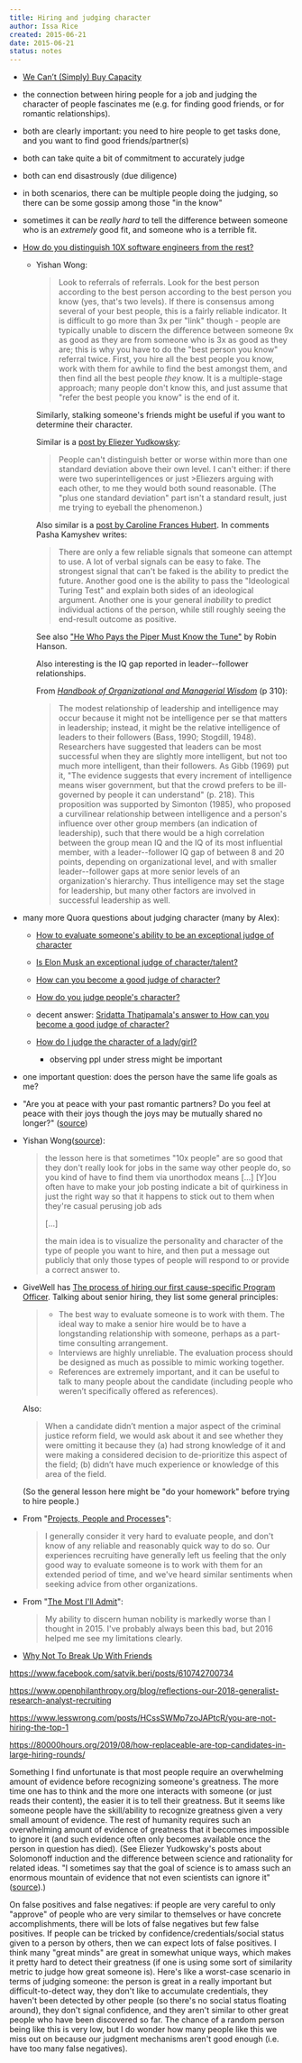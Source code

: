 ```yaml
---
title: Hiring and judging character
author: Issa Rice
created: 2015-06-21
date: 2015-06-21
status: notes
---
```


- [We Can’t \(Simply\) Buy Capacity](http://blog.givewell.org/2013/08/29/we-cant-simply-buy-capacity/)
- the connection between hiring people for a job and judging the
  character of people fascinates me (e.g. for finding good friends, or
  for romantic relationships).
- both are clearly important: you need to hire people to get tasks done,
  and you want to find good friends/partner(s)
- both can take quite a bit of commitment to accurately judge
- both can end disastrously (due diligence)
- in both scenarios, there can be multiple people doing the judging, so
  there can be some gossip among those "in the know"
- sometimes it can be *really hard* to tell the difference between
  someone who is an *extremely* good fit, and someone who is a terrible
  fit.

- [How do you distinguish 10X software engineers from the rest?](https://www.quora.com/How-do-you-distinguish-10X-software-engineers-from-the-rest)

    -   Yishan Wong:

        > Look to referrals of referrals.  Look for the best person
        > according to the best person according to the best person you
        > know (yes, that's two levels).  If there is consensus among
        > several of your best people, this is a fairly reliable
        > indicator.  It is difficult to go more than 3x per "link"
        > though - people are typically unable to discern the difference
        > between someone 9x as good as they are from someone who is 3x
        > as good as they are; this is why you have to do the "best
        > person you know" referral twice.  First, you hire all the best
        > people you know, work with them for awhile to find the best
        > amongst them, and then find all the best people *they* know. 
        > It is a multiple-stage approach; many people don't know this,
        > and just assume that "refer the best people you know" is the
        > end of it.

        Similarly, stalking someone's friends might be useful if you
        want to determine their character.

        Similar is a [post by Eliezer Yudkowsky](https://www.facebook.com/yudkowsky/posts/10154648023319228):

        > People can't distinguish better or worse within more than one
        > standard deviation above their own level. I can't either: if there
        > were two superintelligences or just \>Eliezers arguing with each
        > other, to me they would both sound reasonable. (The "plus one
        > standard deviation" part isn't a standard result, just me trying to
        > eyeball the phenomenon.)

        Also similar is a [post by Caroline Frances Hubert](https://www.facebook.com/slickers.fantastic/posts/10210063725257144).
        In comments Pasha Kamyshev writes:

        > There are only a few reliable signals that someone can attempt to
        > use. A lot of verbal signals can be easy to fake. The strongest
        > signal that can't be faked is the ability to predict the future.
        > Another good one is the ability to pass the "Ideological Turing Test"
        > and explain both sides of an ideological argument. Another one is
        > your general *inability* to predict individual actions of the person,
        > while still roughly seeing the end-result outcome as positive.

        See also ["He Who Pays the Piper Must Know the
        Tune"](https://mason.gmu.edu/~rhanson/expert.pdf) by Robin Hanson.

        Also interesting is the IQ gap reported in leader--follower
        relationships.

        From [*Handbook of Organizational and Managerial
        Wisdom*][handbook_wisdom] (p 310):

        > The modest relationship of leadership and intelligence may occur
        > because it might not be intelligence per se that matters in
        > leadership; instead, it might be the relative intelligence of leaders
        > to their followers (Bass, 1990; Stogdill, 1948). Researchers have
        > suggested that leaders can be most successful when they are slightly
        > more intelligent, but not too much more intelligent, than their
        > followers. As Gibb (1969) put it, "The evidence suggests that every
        > increment of intelligence means wiser government, but that the crowd
        > prefers to be ill-governed by people it can understand" (p. 218).
        > This proposition was supported by Simonton (1985), who proposed
        > a curvilinear relationship between intelligence and a person's
        > influence over other group members (an indication of leadership),
        > such that there would be a high correlation between the group mean IQ
        > and the IQ of its most influential member, with a leader--follower IQ
        > gap of between 8 and 20 points, depending on organizational level,
        > and with smaller leader--follower gaps at more senior levels of an
        > organization's hierarchy. Thus intelligence may set the stage for
        > leadership, but many other factors are involved in successful
        > leadership as well.

- many more Quora questions about judging character (many by Alex):

    - [How to evaluate someone's ability to be an exceptional judge of character](https://www.quora.com/Judging-Character/How-do-you-evaluate-someones-ability-to-be-an-exceptional-judge-of-character)
    - [Is Elon Musk an exceptional judge of character/talent?](https://www.quora.com/Is-Elon-Musk-an-exceptional-judge-of-character-talent)
    - [How can you become a good judge of character?](https://www.quora.com/How-can-you-become-a-good-judge-of-character)
    - [How do you judge people's character?](https://www.quora.com/How-do-you-judge-peoples-character)
    - decent answer: [Sridatta Thatipamala's answer to How can you become a good judge of character?](https://www.quora.com/How-can-you-become-a-good-judge-of-character/answer/Sridatta-Thatipamala)
    - [How do I judge the character of a lady/girl?](https://www.quora.com/How-do-I-judge-the-character-of-a-lady-girl)

        - observing ppl under stress might be important

- one important question: does the person have the same life goals as me?

- "Are you at peace with your past romantic partners? Do you feel at peace with their joys though the joys may be mutually shared no longer?" ([source](https://www.quora.com/What-single-question-would-you-ask-someone-if-you-were-trying-to-find-out-if-they-are-a-good-person/answer/Chantal-Murthy-1))

- Yishan Wong([source](https://www.quora.com/What-is-the-best-way-to-indicate-in-a-job-posting-that-youre-looking-for-10x-or-ninja-type-people/answer/Yishan-Wong)):

    > the lesson here is that sometimes "10x people" are so good that
    > they don't really look for jobs in the same way other people do,
    > so you kind of have to find them via unorthodox means [...] [Y]ou
    > often have to make your job posting indicate a bit of quirkiness
    > in just the right way so that it happens to stick out to them when
    > they're casual perusing job ads 
    >
    > [...]
    >
    > the main idea is to visualize the personality and character of the
    > type of people you want to hire, and then put a message out
    > publicly that only those types of people will respond to or
    > provide a correct answer to.

- GiveWell has [The process of hiring our first cause-specific Program Officer](http://blog.givewell.org/2015/09/03/the-process-of-hiring-our-first-cause-specific-program-officer/).
Talking about senior hiring, they list some general principles:

    > -   The best way to evaluate someone is to work with them. The ideal way
    >     to make a senior hire would be to have a longstanding relationship
    >     with someone, perhaps as a part-time consulting arrangement.
    > -   Interviews are highly unreliable. The evaluation process should be
    >     designed as much as possible to mimic working together.
    > -   References are extremely important, and it can be useful to talk to
    >     many people about the candidate (including people who weren’t
    >     specifically offered as references).

    Also:

    > When a candidate didn’t mention a major aspect of the criminal
    > justice reform field, we would ask about it and see whether they
    > were omitting it because they (a) had strong knowledge of it and
    > were making a considered decision to de-prioritize this aspect of
    > the field; (b) didn’t have much experience or knowledge of this
    > area of the field.

    (So the general lesson here might be "do your homework" before trying to hire people.)

-   From "[Projects, People and Processes](http://www.openphilanthropy.org/blog/projects-people-and-processes)":

    > I generally consider it very hard to evaluate people, and don't know of
    > any reliable and reasonably quick way to do so. Our experiences
    > recruiting have generally left us feeling that the only good way to
    > evaluate someone is to work with them for an extended period of time, and
    > we've heard similar sentiments when seeking advice from other
    > organizations.

-   From "[The Most I'll Admit](http://econlog.econlib.org/archives/2017/01/the_most_ill_ad.html)":

    > My ability to discern human nobility is markedly worse than I thought in
    > 2015\. I've probably always been this bad, but 2016 helped me see my
    > limitations clearly.

- [Why Not To Break Up With Friends](http://www.jimterry.net/blog/why-not-to-break-up-with-friends/)

<https://www.facebook.com/satvik.beri/posts/610742700734>

<https://www.openphilanthropy.org/blog/reflections-our-2018-generalist-research-analyst-recruiting>

<https://www.lesswrong.com/posts/HCssSWMp7zoJAPtcR/you-are-not-hiring-the-top-1>

<https://80000hours.org/2019/08/how-replaceable-are-top-candidates-in-large-hiring-rounds/>

Something I find unfortunate is that most people require an overwhelming amount of evidence before recognizing someone's greatness. The more time one has to think and the more one interacts with someone (or just reads their content), the easier it is to tell their greatness. But it seems like someone people have the skill/ability to recognize greatness given a very small amount of evidence. The rest of humanity requires such an overwhelming amount of evidence of greatness that it becomes impossible to ignore it (and such evidence often only becomes available once the person in question has died). (See Eliezer Yudkowsky's posts about Solomonoff induction and the difference between science and rationality for related ideas. "I sometimes say that the goal of science is to amass such an enormous mountain of evidence that not even scientists can ignore it" ([source](https://www.lesswrong.com/posts/WijMw9WkcafmCFgj4/do-scientists-already-know-this-stuff)).)

On false positives and false negatives:
if people are very careful to only "approve" of people who are very similar to themselves or have concrete accomplishments, there will be lots of false negatives but few false positives.
If people can be tricked by confidence/credentials/social status given to a person by others, then we can expect lots of false positives.
I think many "great minds" are great in somewhat unique ways, which makes it pretty hard to detect their greatness (if one is using some sort of similarity metric to judge how great someone is).
Here's like a worst-case scenario in terms of judging someone: the person is great in a really important but difficult-to-detect way, they don't like to accumulate credentials, they haven't been detected by other people (so there's no social status floating around), they don't signal confidence, and they aren't similar to other great people who have been discovered so far. The chance of a random person being like this is very low, but I do wonder how many people like this we miss out on because our judgment mechanisms aren't good enough (i.e. have too many false negatives).

[handbook_wisdom]: https://books.google.com/books?id=s5h2AwAAQBAJ&lpg=PA310&ots=aB_D0kMGsT&dq=IQ%20gap%20leader-follower%20relationship&pg=PA310#v=onepage&q=IQ%20gap%20leader-follower%20relationship&f=false "Eric H. Kessler and James R. Bailey. Handbook of Organizational and Managerial Wisdom. Sage Publications, Inc. 2007."
